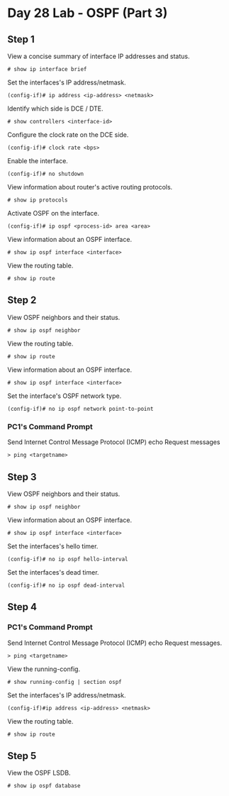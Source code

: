 # Day 28 Lab - OSPF (Part 3)

## Step 1

View a concise summary of interface IP addresses and status.

```
# show ip interface brief
```

Set the interfaces's IP address/netmask.

```
(config-if)# ip address <ip-address> <netmask>
```

Identify which side is DCE / DTE.

```
# show controllers <interface-id>
```

Configure the clock rate on the DCE side.

```
(config-if)# clock rate <bps>
```

Enable the interface.

```
(config-if)# no shutdown
```

View information about router's active routing protocols.

```
# show ip protocols
```

Activate OSPF on the interface.

```
(config-if)# ip ospf <process-id> area <area>
```

View information about an OSPF interface.

```
# show ip ospf interface <interface>
```

View the routing table.

```
# show ip route
```

## Step 2

View OSPF neighbors and their status.

```
# show ip ospf neighbor
```

View the routing table.

```
# show ip route
```

View information about an OSPF interface.

```
# show ip ospf interface <interface>
```

Set the interface's OSPF network type.

```
(config-if)# no ip ospf network point-to-point
```

### PC1's Command Prompt

Send Internet Control Message Protocol (ICMP) echo Request messages

```
> ping <targetname>
```

## Step 3

View OSPF neighbors and their status.

```
# show ip ospf neighbor
```

View information about an OSPF interface.

```
# show ip ospf interface <interface>
```

Set the interfaces's hello timer.

```
(config-if)# no ip ospf hello-interval
```

Set the interfaces's dead timer.

```
(config-if)# no ip ospf dead-interval
```

## Step 4

### PC1's Command Prompt

Send Internet Control Message Protocol (ICMP) echo Request messages.

```
> ping <targetname>
```

View the running-config.

```
# show running-config | section ospf
```

Set the interfaces's IP address/netmask.

```
(config-if)#ip address <ip-address> <netmask>
```

View the routing table.

```
# show ip route
```

## Step 5

View the OSPF LSDB.

```
# show ip ospf database
```
